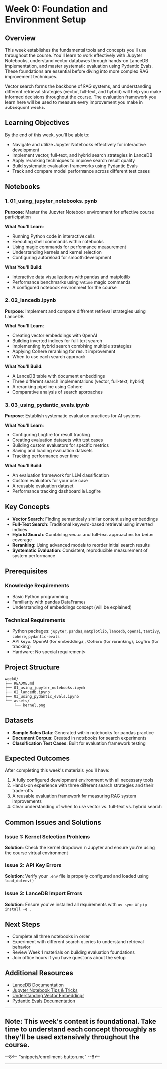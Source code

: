 # Week 0: Foundation and Environment Setup

## Overview

This week establishes the fundamental tools and concepts you'll use throughout the course. You'll learn to work effectively with Jupyter Notebooks, understand vector databases through hands-on LanceDB implementation, and master systematic evaluation using Pydantic Evals. These foundations are essential before diving into more complex RAG improvement techniques.

Vector search forms the backbone of RAG systems, and understanding different retrieval strategies (vector, full-text, and hybrid) will help you make informed decisions throughout the course. The evaluation framework you learn here will be used to measure every improvement you make in subsequent weeks.

## Learning Objectives

By the end of this week, you'll be able to:

- Navigate and utilize Jupyter Notebooks effectively for interactive development
- Implement vector, full-text, and hybrid search strategies in LanceDB
- Apply reranking techniques to improve search result quality
- Build systematic evaluation frameworks using Pydantic Evals
- Track and compare model performance across different test cases

## Notebooks

### 1. 01_using_jupyter_notebooks.ipynb

**Purpose**: Master the Jupyter Notebook environment for effective course participation

**What You'll Learn**:

- Running Python code in interactive cells
- Executing shell commands within notebooks
- Using magic commands for performance measurement
- Understanding kernels and kernel selection
- Configuring autoreload for smooth development

**What You'll Build**:

- Interactive data visualizations with pandas and matplotlib
- Performance benchmarks using `%%time` magic commands
- A configured notebook environment for the course

### 2. 02_lancedb.ipynb

**Purpose**: Implement and compare different retrieval strategies using LanceDB

**What You'll Learn**:

- Creating vector embeddings with OpenAI
- Building inverted indices for full-text search
- Implementing hybrid search combining multiple strategies
- Applying Cohere reranking for result improvement
- When to use each search approach

**What You'll Build**:

- A LanceDB table with document embeddings
- Three different search implementations (vector, full-text, hybrid)
- A reranking pipeline using Cohere
- Comparative analysis of search approaches

### 3. 03_using_pydantic_evals.ipynb

**Purpose**: Establish systematic evaluation practices for AI systems

**What You'll Learn**:

- Configuring Logfire for result tracking
- Creating evaluation datasets with test cases
- Building custom evaluators for specific metrics
- Saving and loading evaluation datasets
- Tracking performance over time

**What You'll Build**:

- An evaluation framework for LLM classification
- Custom evaluators for your use case
- A reusable evaluation dataset
- Performance tracking dashboard in Logfire

## Key Concepts

- **Vector Search**: Finding semantically similar content using embeddings
- **Full-Text Search**: Traditional keyword-based retrieval using inverted indices
- **Hybrid Search**: Combining vector and full-text approaches for better coverage
- **Reranking**: Using advanced models to reorder initial search results
- **Systematic Evaluation**: Consistent, reproducible measurement of system performance

## Prerequisites

### Knowledge Requirements

- Basic Python programming
- Familiarity with pandas DataFrames
- Understanding of embeddings concept (will be explained)

### Technical Requirements

- Python packages: `jupyter`, `pandas`, `matplotlib`, `lancedb`, `openai`, `tantivy`, `cohere`, `pydantic-evals`
- API keys: OpenAI (for embeddings), Cohere (for reranking), Logfire (for tracking)
- Hardware: No special requirements

## Project Structure

```
week0/
├── README.md
├── 01_using_jupyter_notebooks.ipynb
├── 02_lancedb.ipynb
├── 03_using_pydantic_evals.ipynb
└── assets/
    └── kernel.png
```

## Datasets

- **Sample Sales Data**: Generated within notebooks for pandas practice
- **Document Corpus**: Created in notebooks for search experiments
- **Classification Test Cases**: Built for evaluation framework testing

## Expected Outcomes

After completing this week's materials, you'll have:

1. A fully configured development environment with all necessary tools
2. Hands-on experience with three different search strategies and their trade-offs
3. A reusable evaluation framework for measuring RAG system improvements
4. Clear understanding of when to use vector vs. full-text vs. hybrid search

## Common Issues and Solutions

### Issue 1: Kernel Selection Problems

**Solution**: Check the kernel dropdown in Jupyter and ensure you're using the course virtual environment

### Issue 2: API Key Errors

**Solution**: Verify your `.env` file is properly configured and loaded using `load_dotenv()`

### Issue 3: LanceDB Import Errors

**Solution**: Ensure you've installed all requirements with `uv sync` or `pip install -e .`

## Next Steps

- Complete all three notebooks in order
- Experiment with different search queries to understand retrieval behavior
- Review Week 1 materials on building evaluation foundations
- Join office hours if you have questions about the setup

## Additional Resources

- [LanceDB Documentation](https://lancedb.github.io/lancedb/)
- [Jupyter Notebook Tips & Tricks](https://www.dataquest.io/blog/jupyter-notebook-tips-tricks-shortcuts/)
- [Understanding Vector Embeddings](https://www.pinecone.io/learn/vector-embeddings/)
- [Pydantic Evals Documentation](https://docs.pydantic.dev/latest/)

---

## **Note**: This week's content is foundational. Take time to understand each concept thoroughly as they'll be used extensively throughout the course.

--8<--
"snippets/enrollment-button.md"
--8<--

---

